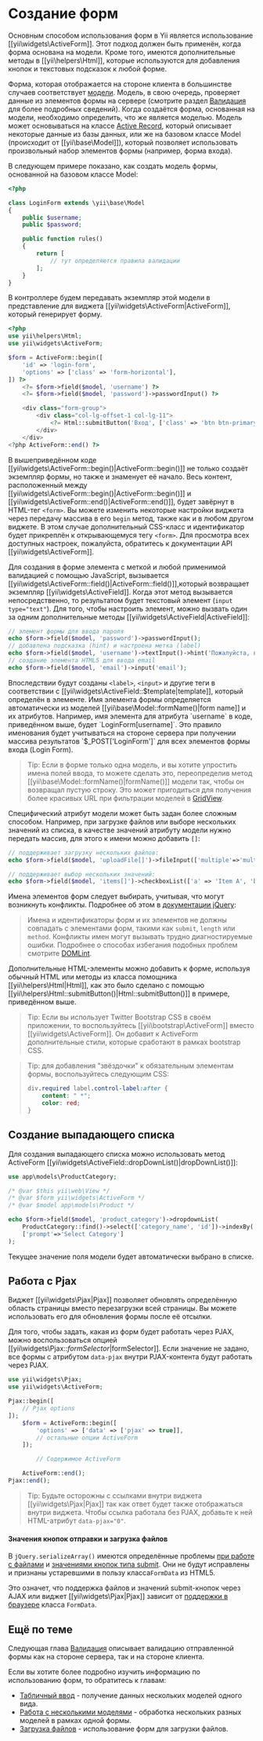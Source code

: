 Создание форм
=============

Основным способом использования форм в Yii является использование [[yii\widgets\ActiveForm]]. Этот подход должен быть
применён, когда форма основана на модели. Кроме того, имеются дополнительные методы в [[yii\helpers\Html]], которые
используются для добавления кнопок и текстовых подсказок к любой форме.

Форма, которая отображается на стороне клиента в большинстве случаев соответствует [модели](structure-models.md).
Модель, в свою очередь, проверяет данные из элементов формы на сервере (смотрите раздел [Валидация](input-validation.md)
для более подробных сведений). Когда создаётся форма, основанная на модели, необходимо определить, что же является моделью.
Модель может основываться на классе [Active Record](db-active-record.md), который описывает некоторые данные из базы данных,
или же на базовом классе Model (происходит от [[yii\base\Model]]), который позволяет использовать
произвольный набор элементов формы (например, форма входа).

В следующем примере показано, как создать модель формы, основанной на базовом классе Model:

```php
<?php

class LoginForm extends \yii\base\Model
{
    public $username;
    public $password;

    public function rules()
    {
        return [
            // тут определяются правила валидации
        ];
    }
}
```

В контроллере будем передавать экземпляр этой модели в представление для виджета [[yii\widgets\ActiveForm|ActiveForm]], который генерирует форму.

```php
<?php
use yii\helpers\Html;
use yii\widgets\ActiveForm;

$form = ActiveForm::begin([
    'id' => 'login-form',
    'options' => ['class' => 'form-horizontal'],
]) ?>
    <?= $form->field($model, 'username') ?>
    <?= $form->field($model, 'password')->passwordInput() ?>

    <div class="form-group">
        <div class="col-lg-offset-1 col-lg-11">
            <?= Html::submitButton('Вход', ['class' => 'btn btn-primary']) ?>
        </div>
    </div>
<?php ActiveForm::end() ?>
```

В вышеприведённом коде [[yii\widgets\ActiveForm::begin()|ActiveForm::begin()]] не только создаёт экземпляр формы, но
также и знаменует её начало. Весь контент, расположенный между [[yii\widgets\ActiveForm::begin()|ActiveForm::begin()]]
и [[yii\widgets\ActiveForm::end()|ActiveForm::end()]], будет завёрнут в HTML-тег `<form>`. Вы можете изменить некоторые 
настройки виджета через передачу массива в его `begin` метод, также как и в любом другом виджете. В этом случае дополнительный CSS-класс и идентификатор будет прикреплён к открывающемуся тегу `<form>`. Для просмотра всех доступных настроек, пожалуйста, обратитесь к документации API [[yii\widgets\ActiveForm]].

Для создания в форме элемента с меткой и любой применимой валидацией с помощью JavaScript, вызывается [[yii\widgets\ActiveForm::field()|ActiveForm::field()]],который возвращает экземпляр [[yii\widgets\ActiveField]]. Когда этот метод вызывается непосредственно, то результатом будет текстовый элемент (`input type="text"`). Для того, чтобы настроить элемент, можно вызвать один за одним дополнительные методы [[yii\widgets\ActiveField|ActiveField]]:

```php
// элемент формы для ввода пароля
echo $form->field($model, 'password')->passwordInput();
// добавлена подсказка (hint) и настроена метка (label)
echo $form->field($model, 'username')->textInput()->hint('Пожалуйста, введите имя')->label('Имя');
// создание элемента HTML5 для ввода email 
echo $form->field($model, 'email')->input('email');
```

Впоследствии будут созданы `<label>`, `<input>` и другие теги в соответствии с [[yii\widgets\ActiveField::$template|template]], который определён в элементе. Имя элемента формы определяется автоматически из моделей [[yii\base\Model::formName()|form name]] 
и их атрибутов. Например, имя элемента для атрибута `username` в коде, приведённом выше, будет `LoginForm[username]`.
Это правило именования будет учитываться на стороне сервера при получении массива результатов `$_POST['LoginForm']`
для всех элементов формы входа (Login Form).

> Tip: Если в форме только одна модель, и вы хотите упростить имена полей ввода, то можете сделать это, переопределив метод [[yii\base\Model::formName()|formName()]] модели так, чтобы он возвращал пустую строку. Это может пригодиться для получения более красивых URL при фильтрации моделей в [GridView](output-data-widgets.md#grid-view).

Специфический атрибут модели может быть задан более сложным способом. Например, при загрузке файлов или выборе
нескольких значений из списка, в качестве значений атрибуту модели нужно передать массив, для этого к имени можно добавить
`[]`:

```php
// поддерживает загрузку нескольких файлов:
echo $form->field($model, 'uploadFile[]')->fileInput(['multiple'=>'multiple']);

// поддерживает выбор нескольких значений:
echo $form->field($model, 'items[]')->checkboxList(['a' => 'Item A', 'b' => 'Item B', 'c' => 'Item C']);
```

Имена элементов форм следует выбирать, учитывая, что могут возникнуть конфликты. Подробнее об этом в [документации jQuery](https://api.jquery.com/submit/):

> Имена и идентификаторы форм и их элементов не должны совпадать с элементами форм, такими как `submit`, `length` или `method`. Конфликты имен могут вызывать трудно диагностируемые ошибки. Подробнее о способах избегания подобных проблем смотрите [DOMLint](http://kangax.github.io/domlint/).

Дополнительные HTML-элементы можно добавить к форме, используя обычный HTML или методы из класса помощника [[yii\helpers\Html|Html]], как это было сделано с помощью [[yii\helpers\Html::submitButton()|Html::submitButton()]] в примере, приведённом выше. 

> Tip: Если вы использует Twitter Bootstrap CSS в своём приложении, то воспользуйтесь [[yii\bootstrap\ActiveForm]] вместо [[yii\widgets\ActiveForm]]. Он добавит к ActiveForm дополнительные стили, которые сработают в рамках bootstrap CSS.

> Tip: для добавления "звёздочки" к обязательным элементам формы, воспользуйтесь следующим CSS:
>
> ```css
> div.required label.control-label:after {
>     content: " *";
>     color: red;
> }
> ```


Создание выпадающего списка <span id="creating-activeform-dropdownlist"></span>
---------------------

Для создания выпадающего списка можно использовать метод ActiveForm [[yii\widgets\ActiveField::dropDownList()|dropDownList()]]:

```php
use app\models\ProductCategory;

/* @var $this yii\web\View */
/* @var $form yii\widgets\ActiveForm */
/* @var $model app\models\Product */

echo $form->field($model, 'product_category')->dropdownList(
    ProductCategory::find()->select(['category_name', 'id'])->indexBy('id')->column(),
    ['prompt'=>'Select Category']
);
```

Текущее значение поля модели будет автоматически выбрано в списке.

Работа с Pjax <span id="working-with-pjax"></span>
--------------

Виджет [[yii\widgets\Pjax|Pjax]] позволяет обновлять определённую область страницы вместо
перезагрузки всей страницы. Вы можете использовать его для обновления формы после её отсылки.

Для того, чтобы задать, какая из форм будет работать через PJAX, можно воспользоваться
опцией [[yii\widgets\Pjax::$formSelector|$formSelector]]. Если значение не задано, все формы
с атрибутом `data-pjax` внутри PJAX-контента будут работать через PJAX.

```php
use yii\widgets\Pjax;
use yii\widgets\ActiveForm;

Pjax::begin([
    // Pjax options
]);
    $form = ActiveForm::begin([
        'options' => ['data' => ['pjax' => true]],
        // остальные опции ActiveForm
    ]);

        // Содержимое ActiveForm

    ActiveForm::end();
Pjax::end();
```
> Tip: Будьте осторожны с ссылками внутри виджета [[yii\widgets\Pjax|Pjax]] так как ответ будет
> также отображаться внутри виджета. Чтобы ссылка работала без PJAX, добавьте к ней HTML-атрибут
> `data-pjax="0"`.

#### Значения кнопок отправки и загрузка файлов

В `jQuery.serializeArray()` имеются определённые проблемы
[при работе с файлами](https://github.com/jquery/jquery/issues/2321) и
[значениями кнопок типа submit](https://github.com/jquery/jquery/issues/2321).
Они не будут исправлены и признаны устаревшими в пользу класса`FormData` из HTML5.

Это означет, что поддержка файлов и значений submit-кнопок через AJAX или виджет
[[yii\widgets\Pjax|Pjax]] зависит от 
[поддержки в браузере](https://developer.mozilla.org/en-US/docs/Web/API/FormData#Browser_compatibility)
класса `FormData`.


Ещё по теме <span id="further-reading"></span>
---------------

Следующая глава [Валидация](input-validation.md) описывает валидацию отправленной формы как на стороне сервера,
так и на стороне клиента.

Если вы хотите более подробно изучить информацию по использованию форм, то обратитесь к главам:

- [Табличный ввод](input-tabular-input.md) - получение данных нескольких моделей одного вида.
- [Работа с несколькими моделями](input-multiple-models.md) - обработка нескольких разных моделей в рамках одной формы.
- [Загрузка файлов](input-file-upload.md) - использование форм для загрузки файлов.
